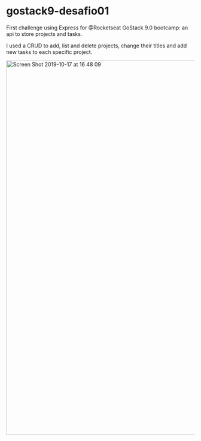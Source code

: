 # gostack9-desafio01
First challenge using Express for @Rocketseat GoStack 9.0 bootcamp: an api to store projects and tasks.

I used a CRUD to add, list and delete projects, change their titles and add new tasks to each specific project.

<img width="1000" alt="Screen Shot 2019-10-17 at 16 48 09" src="https://user-images.githubusercontent.com/26387938/67042859-259ec680-f0ff-11e9-9b03-c1505c67f16a.png">
